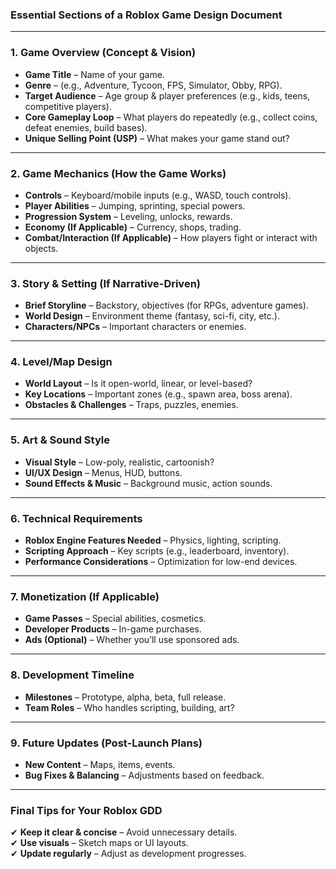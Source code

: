 

### **Essential Sections of a Roblox Game Design Document**  

---

### **1. Game Overview (Concept & Vision)**
   - **Game Title** – Name of your game.  
   - **Genre** – (e.g., Adventure, Tycoon, FPS, Simulator, Obby, RPG).  
   - **Target Audience** – Age group & player preferences (e.g., kids, teens, competitive players).  
   - **Core Gameplay Loop** – What players do repeatedly (e.g., collect coins, defeat enemies, build bases).  
   - **Unique Selling Point (USP)** – What makes your game stand out?  

---

### **2. Game Mechanics (How the Game Works)**
   - **Controls** – Keyboard/mobile inputs (e.g., WASD, touch controls).  
   - **Player Abilities** – Jumping, sprinting, special powers.  
   - **Progression System** – Leveling, unlocks, rewards.  
   - **Economy (If Applicable)** – Currency, shops, trading.  
   - **Combat/Interaction (If Applicable)** – How players fight or interact with objects.  

---

### **3. Story & Setting (If Narrative-Driven)**
   - **Brief Storyline** – Backstory, objectives (for RPGs, adventure games).  
   - **World Design** – Environment theme (fantasy, sci-fi, city, etc.).  
   - **Characters/NPCs** – Important characters or enemies.  

---

### **4. Level/Map Design**
   - **World Layout** – Is it open-world, linear, or level-based?  
   - **Key Locations** – Important zones (e.g., spawn area, boss arena).  
   - **Obstacles & Challenges** – Traps, puzzles, enemies.  

---

### **5. Art & Sound Style**
   - **Visual Style** – Low-poly, realistic, cartoonish?  
   - **UI/UX Design** – Menus, HUD, buttons.  
   - **Sound Effects & Music** – Background music, action sounds.  

---

### **6. Technical Requirements**
   - **Roblox Engine Features Needed** – Physics, lighting, scripting.  
   - **Scripting Approach** – Key scripts (e.g., leaderboard, inventory).  
   - **Performance Considerations** – Optimization for low-end devices.  

---

### **7. Monetization (If Applicable)**
   - **Game Passes** – Special abilities, cosmetics.  
   - **Developer Products** – In-game purchases.  
   - **Ads (Optional)** – Whether you’ll use sponsored ads.  

---

### **8. Development Timeline**
   - **Milestones** – Prototype, alpha, beta, full release.  
   - **Team Roles** – Who handles scripting, building, art?  

---

### **9. Future Updates (Post-Launch Plans)**
   - **New Content** – Maps, items, events.  
   - **Bug Fixes & Balancing** – Adjustments based on feedback.  

---

### **Final Tips for Your Roblox GDD**
✔ **Keep it clear & concise** – Avoid unnecessary details.  
✔ **Use visuals** – Sketch maps or UI layouts.  
✔ **Update regularly** – Adjust as development progresses.  
